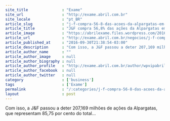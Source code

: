 ```yaml
---
site_title               : "Exame"
site_url                 : "http://exame.abril.com.br"
site_locale              : "pt_BR"
article_slug             : "j-f-compra-56-8-das-acoes-da-alpargatas-em-opa"
article_title            : "J&F compra 56,8% das ações da Alpargatas em OPA"
article_image            : "https://abrilexame.files.wordpress.com/2016/10/size_960_16_9_alpargatas.jpg?quality=70&strip=all&w=960"
article_url              : "http://exame.abril.com.br/negocios/j-f-compra-56-8-das-acoes-da-alpargatas-em-opa/"
article_published_at     : "2016-09-30T21:38:54-03:00"
article_description      : "Com isso, a J&F passou a deter 207,169 milhões de ações da Alpargatas, que representam 85,75 por cento do total..."
article_author_name      : ""
article_author_image     : null
article_author_biography : null
article_author_profile   : "http://exame.abril.com.br/author/wpvipabril/"
article_author_facebook  : null
article_author_twitter   : null
category                 : ['business']
tags                     : ['Exame']
permalink                : "/:categories/j-f-compra-56-8-das-acoes-da-alpargatas-em-opa/"
layout                   : post
---
```


Com isso, a J&F passou a deter 207,169 milhões de ações da Alpargatas, que representam 85,75 por cento do total...
